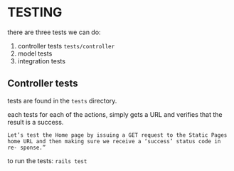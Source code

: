 # TESTING

there are three tests we can do:

1. controller tests `tests/controller`
2. model tests
3. integration tests

## Controller tests

tests are found in the `tests` directory.

each tests for each of the actions, simply gets a URL and verifies that the result is a success.

`Let’s test the Home page by issuing a GET request to the Static Pages
home URL and then making sure we receive a ‘success’ status code in re-
sponse.”`

to run the tests:
`rails test`
